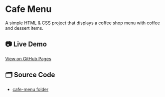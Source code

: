 # Cafe Menu

A simple HTML & CSS project that displays a coffee shop menu with coffee and dessert items.

## 📷 Live Demo
[View on GitHub Pages](https://kdscoder1997.github.io/Personal-Projects/html-css-projects/cafe-menu/)

## 🗂 Source Code
- [cafe-menu folder](https://github.com/kdscoder1997/Personal-Projects/tree/main/html-css-projects/cafe-menu)
